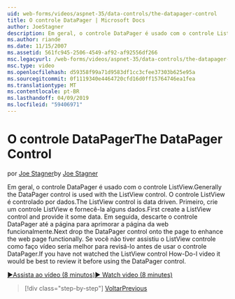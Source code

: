 ```yaml
---
uid: web-forms/videos/aspnet-35/data-controls/the-datapager-control
title: O controle DataPager | Microsoft Docs
author: JoeStagner
description: Em geral, o controle DataPager é usado com o controle ListView. O controle ListView é controlado por dados. Primeiro, crie um controle ListView e fornecê-la alguns d...
ms.author: riande
ms.date: 11/15/2007
ms.assetid: 561fc945-2506-4549-af92-af92556df266
msc.legacyurl: /web-forms/videos/aspnet-35/data-controls/the-datapager-control
msc.type: video
ms.openlocfilehash: d59358f99a71d9583df1cc3cfee37303b625e95a
ms.sourcegitcommit: 0f1119340e4464720cfd16d0ff15764746ea1fea
ms.translationtype: MT
ms.contentlocale: pt-BR
ms.lasthandoff: 04/09/2019
ms.locfileid: "59406971"
---
```

# <a name="the-datapager-control"></a><span data-ttu-id="9e256-105">O controle DataPager</span><span class="sxs-lookup"><span data-stu-id="9e256-105">The DataPager Control</span></span>

<span data-ttu-id="9e256-106">por [Joe Stagner](https://github.com/JoeStagner)</span><span class="sxs-lookup"><span data-stu-id="9e256-106">by [Joe Stagner](https://github.com/JoeStagner)</span></span>

<span data-ttu-id="9e256-107">Em geral, o controle DataPager é usado com o controle ListView.</span><span class="sxs-lookup"><span data-stu-id="9e256-107">Generally the DataPager control is used with the ListView control.</span></span> <span data-ttu-id="9e256-108">O controle ListView é controlado por dados.</span><span class="sxs-lookup"><span data-stu-id="9e256-108">The ListView control is data driven.</span></span> <span data-ttu-id="9e256-109">Primeiro, crie um controle ListView e fornecê-la alguns dados.</span><span class="sxs-lookup"><span data-stu-id="9e256-109">First create a ListView control and provide it some data.</span></span> <span data-ttu-id="9e256-110">Em seguida, descarte o controle DataPager até a página para aprimorar a página da web funcionalmente.</span><span class="sxs-lookup"><span data-stu-id="9e256-110">Next drop the DataPager control onto the page to enhance the web page functionally.</span></span> <span data-ttu-id="9e256-111">Se você não tiver assistiu o ListView controle como faço vídeo seria melhor para revisá-lo antes de usar o controle DataPager.</span><span class="sxs-lookup"><span data-stu-id="9e256-111">If you have not watched the ListView control How-Do-I video it would be best to review it before using the DataPager control.</span></span>

[<span data-ttu-id="9e256-112">&#9654;Assista ao vídeo (8 minutos)</span><span class="sxs-lookup"><span data-stu-id="9e256-112">&#9654; Watch video (8 minutes)</span></span>](https://channel9.msdn.com/Blogs/ASP-NET-Site-Videos/the-datapager-control)

> [!div class="step-by-step"]
> [<span data-ttu-id="9e256-113">Voltar</span><span class="sxs-lookup"><span data-stu-id="9e256-113">Previous</span></span>](the-listview-control.md)
